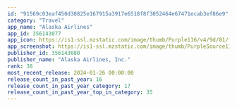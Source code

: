 ```yaml
---
id: "91569c03eaf450d30825e167915a3917e6518f8f3052464e67471ecab3ef86e9"
category: "Travel"
app_name: "Alaska Airlines"
app_id: 356143077
app_icon: https://is1-ssl.mzstatic.com/image/thumb/Purple116/v4/9d/81/f5/9d81f576-1e79-7fee-4ff1-e1c9328c04cd/AppIcon-0-1x_U007emarketing-0-4-0-sRGB-85-220.png/1024x1024bb.png
app_screenshot: https://is1-ssl.mzstatic.com/image/thumb/PurpleSource112/v4/7c/de/f2/7cdef2f4-2496-978c-88c4-36f113a4c3d4/3064c71e-4763-4102-a1d7-9e289ca00aac_1242_x_2688_-_1.png/1242x2688bb.png
publisher_id: 356143080
publisher_name: "Alaska Airlines, Inc."
rank: 38
most_recent_release: 2024-01-26 00:00:00
release_count_in_past_year: 16
release_count_in_past_year_category: 17
release_count_in_past_year_top_in_category: 35
---
```

